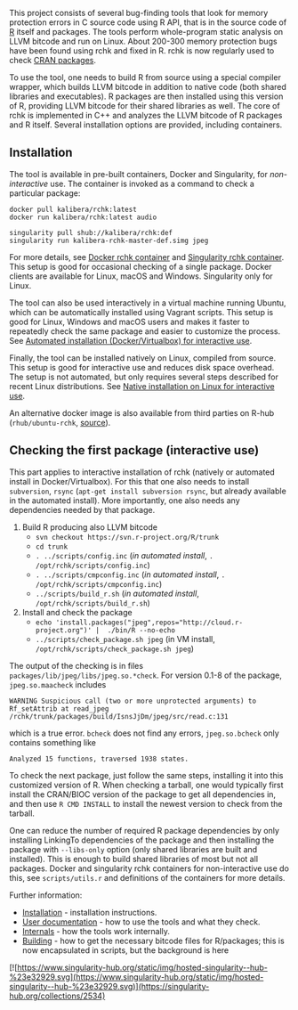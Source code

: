 
This project consists of several bug-finding tools that look for memory
protection errors in C source code using R API, that is in the source code
of [R](http://www.r-project.org/) itself and packages.  The tools perform
whole-program static analysis on LLVM bitcode and run on Linux.  About
200-300 memory protection bugs have been found using rchk and fixed in R. 
rchk is now regularly used to check [CRAN
packages](https://github.com/kalibera/cran-checks/tree/master/rchk).

To use the tool, one needs to build R from source using a special compiler
wrapper, which builds LLVM bitcode in addition to native code (both shared
libraries and executables). R packages are then installed using this version
of R, providing LLVM bitcode for their shared libraries as well. The core of
rchk is implemented in C++ and analyzes the LLVM bitcode of R packages and R
itself. Several installation options are provided, including containers.

## Installation

The tool is available in pre-built containers, Docker and Singularity, for
*non-interactive* use. The container is invoked as a command to check a
particular package:

```
docker pull kalibera/rchk:latest
docker run kalibera/rchk:latest audio
```

```
singularity pull shub://kalibera/rchk:def
singularity run kalibera-rchk-master-def.simg jpeg
```

For more details, see [Docker rchk container](doc/DOCKER.md) and 
[Singularity rchk container](doc/SINGULARITY.md). This setup is good for
occasional checking of a single package. Docker clients are
available for Linux, macOS and Windows. Singularity only for Linux.

The tool can also be used interactively in a virtual machine running Ubuntu,
which can be automatically installed using Vagrant scripts. This setup is
good for Linux, Windows and macOS users and makes it faster to repeatedly
check the same package and easier to customize the process. See
[Automated installation (Docker/Virtualbox) for interactive use](doc/INSTALLATION.md).

Finally, the tool can be installed natively on Linux, compiled from source.
This setup is good for interactive use and reduces disk space overhead. The
setup is not automated, but only requires several steps described for recent
Linux distributions. See [Native installation on Linux for interactive use](doc/INSTALLATION.md).

An alternative docker image is also available from third parties on R-hub
(`rhub/ubuntu-rchk`,
[source](https://github.com/r-hub/rhub-linux-builders/tree/master/ubuntu-rchk)).

## Checking the first package (interactive use)

This part applies to interactive installation of rchk (natively or automated
install in Docker/Virtualbox).  For this that one also needs to install
`subversion`, `rsync` (`apt-get install subversion rsync`, but already
available in the automated install).  More importantly, one also needs any
dependencies needed by that package.

1. Build R producing also LLVM bitcode
	* `svn checkout https://svn.r-project.org/R/trunk`
	* `cd trunk`
	* `. ../scripts/config.inc` (*in automated install*, `. /opt/rchk/scripts/config.inc`)
	* `. ../scripts/cmpconfig.inc` (*in automated install*, `. /opt/rchk/scripts/cmpconfig.inc`)
	* `../scripts/build_r.sh` (*in automated install*, `/opt/rchk/scripts/build_r.sh`)
2. Install and check the package
	* `echo 'install.packages("jpeg",repos="http://cloud.r-project.org")' |  ./bin/R --no-echo`
	* `../scripts/check_package.sh jpeg` (in VM install, `/opt/rchk/scripts/check_package.sh jpeg`)

The output of the checking is in files
`packages/lib/jpeg/libs/jpeg.so.*check`. For version 0.1-8 of the package,
`jpeg.so.maacheck` includes

```
WARNING Suspicious call (two or more unprotected arguments) to Rf_setAttrib at read_jpeg /rchk/trunk/packages/build/IsnsJjDm/jpeg/src/read.c:131
```

which is a true error. `bcheck` does not find any errors, `jpeg.so.bcheck`
only contains something like

```
Analyzed 15 functions, traversed 1938 states.
```

To check the next package, just follow the same steps, installing it into
this customized version of R.  When checking a tarball, one would typically
first install the CRAN/BIOC version of the package to get all dependencies
in, and then use `R CMD INSTALL` to install the newest version to check from
the tarball.

One can reduce the number of required R package dependencies by only
installing LinkingTo dependencies of the package and then installing the
package with `--libs-only` option (only shared libraries are built and
installed). This is enough to build shared libraries of most but not all
packages. Docker and singularity rchk containers for non-interactive use do
this, see `scripts/utils.r` and definitions of the containers for more
details.

Further information:

* [Installation](doc/INSTALLATION.md) - installation instructions.
* [User documentation](doc/USAGE.md) - how to use the tools and what they check.
* [Internals](doc/INTERNALS.md) - how the tools work internally.
* [Building](doc/BUILDING.md) - how to get the necessary bitcode files for R/packages; this is now encapsulated in scripts, but the background is here

[![https://www.singularity-hub.org/static/img/hosted-singularity--hub-%23e32929.svg](https://www.singularity-hub.org/static/img/hosted-singularity--hub-%23e32929.svg)](https://singularity-hub.org/collections/2534)